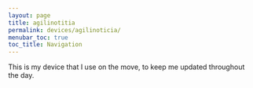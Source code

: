 ```yaml
---
layout: page
title: agilinotitia
permalink: devices/agilinoticia/
menubar_toc: true
toc_title: Navigation
---
```


This is my device that I use on the move, to keep me updated throughout the day.
